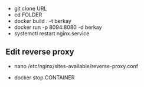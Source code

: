 * git clone URL
* cd FOLDER
* docker build . -t berkay
* docker run -p 8094:8080 -d berkay
* systemctl restart nginx.service

## Edit reverse proxy
* nano /etc/nginx/sites-available/reverse-proxy.conf

* docker stop CONTAINER